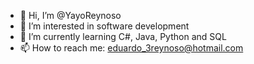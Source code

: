 - 👋 Hi, I’m @YayoReynoso
- 👀 I’m interested in software development
- 🌱 I’m currently learning C#, Java, Python and SQL
- 📫 How to reach me: eduardo_3reynoso@hotmail.com

<!---
YayoReynoso/YayoReynoso is a ✨ special ✨ repository because its `README.md` (this file) appears on your GitHub profile.
You can click the Preview link to take a look at your changes.
--->
